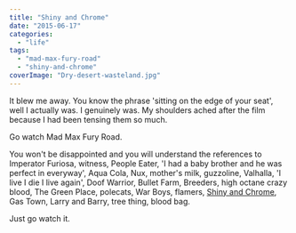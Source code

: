```yaml
---
title: "Shiny and Chrome"
date: "2015-06-17"
categories: 
  - "life"
tags: 
  - "mad-max-fury-road"
  - "shiny-and-chrome"
coverImage: "Dry-desert-wasteland.jpg"
---
```


It blew me away. You know the phrase 'sitting on the edge of your seat', well I actually was. I genuinely was. My shoulders ached after the film because I had been tensing them so much.

Go watch Mad Max Fury Road.

You won't be disappointed and you will understand the references to Imperator Furiosa, witness, People Eater, 'I had a baby brother and he was perfect in everyway', Aqua Cola, Nux, mother's milk, guzzoline, Valhalla, 'I live I die I live again', Doof Warrior, Bullet Farm, Breeders, high octane crazy blood, The Green Place, polecats, War Boys, flamers, [Shiny and Chrome](http://www.amazon.com/Wilton-710-5521-Silver-Color-Mist/dp/B005KTVG86/ref=cm_cr_pr_product_top?ie=UTF8), Gas Town, Larry and Barry, tree thing, blood bag.

Just go watch it.
